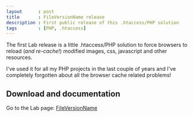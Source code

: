 ```yaml
---
layout      : post
title       : FileVersionName release
description : First public release of this .htaccess/PHP solution
tags        : [PHP, .htaccess]
---
```


The first Lab release is a little .htaccess/PHP solution to force browsers to reload (*and re-cache!*) modified images, css, javascript and other resources.

I've used it for all my PHP projects in the last couple of years and I've completely forgotten about all the browser cache related problems!


## Download and documentation

Go to the Lab page: [FileVersionName](/labs/file-version-name/)
